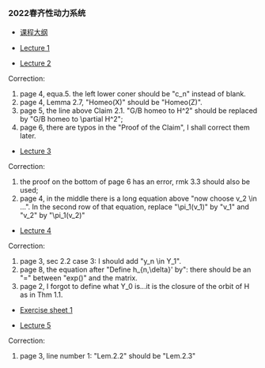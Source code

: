 ##  

### 2022春齐性动力系统


- [课程大纲](https://runlinzhang.github.io/2022齐性动力系统课程大纲.pdf?raw=true)

- [Lecture 1](https://runlinzhang.github.io/Lec1.pdf?raw=true)

- [Lecture 2](https://runlinzhang.github.io/Lec2.pdf?raw=true)

Correction:
1. page 4, equa.5. the left lower coner should be "c_n" instead of blank. 
2. page 4, Lemma 2.7, "Homeo(X)" should be "Homeo(Z)".
3. page 5, the line above Claim 2.1. "G/B homeo to H^2" should be replaced by "G/B homeo to \partial H^2";
4. page 6, there are typos in the "Proof of the Claim", I shall correct them later.

- [Lecture 3](https://runlinzhang.github.io/Lec3.pdf?raw=true)

Correction:
1. the proof on the bottom of page 6 has an error, rmk 3.3 should also be used;
2. page 4, in the middle there is a long equation above "now choose v_2 \in ...". In the second row of that equation, replace "\pi_1(v_1)" by "v_1" and "v_2" by "\pi_1(v_2)"

- [Lecture 4](https://runlinzhang.github.io/Lec4.pdf?raw=true)

Correction:
1. page 3, sec 2.2 case 3: I should add "y_n \in Y_1".
2. page 8, the equation after "Define h_{n,\delta}' by": there should be an "=" between "exp()" and the matrix.
3. page 2, I forgot to define what Y_0 is...it is the closure of the orbit of H as in Thm 1.1.

- [Exercise sheet 1](https://runlinzhang.github.io/EXER_1.pdf?raw=true)

- [Lecture 5](https://runlinzhang.github.io/Lec5.pdf?raw=true)

Correction:
1. page 3, line number 1: "Lem.2.2" should be "Lem.2.3"
